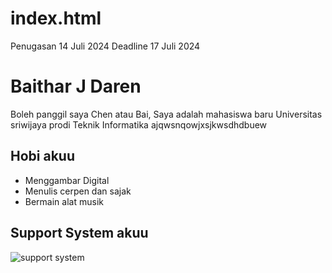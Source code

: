 # index.html
Penugasan 14 Juli 2024
Deadline 17 Juli 2024
<!DOCTYPE html>
<title>Tentang saya</title>
<html lang="id">
 <head>
   <meta charset="UTF-8" />
 </head>
  <body>
    <h1> Baithar J Daren</h1>
    <p> Boleh panggil saya Chen atau Bai, Saya adalah mahasiswa baru Universitas sriwijaya prodi Teknik Informatika ajqwsnqowjxsjkwsdhdbuew </p>
    <h2>Hobi akuu</h2>
    <ul>
      <li> Menggambar Digital </li>
      <li> Menulis cerpen dan sajak </li>
      <li> Bermain alat musik </li>
    </ul>
    
   <h2> Support System akuu</h2>
    <img src="https://win.gg/wp-content/uploads/2025/02/wuwa-phoebe-guide.jpg.webp" alt="support system" 
  </body>

  </html>
